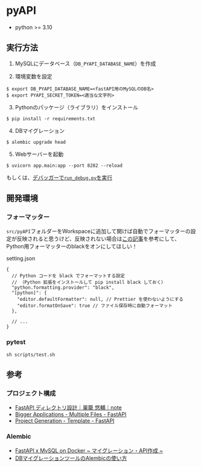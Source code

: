 # pyAPI

- python >= 3.10


## 実行方法
1. MySQLにデータベース（`DB_PYAPI_DATABASE_NAME`）を作成

2. 環境変数を設定
```
$ export DB_PYAPI_DATABASE_NAME=<fastAPI用のMySQLのDB名>
$ export PYAPI_SECRET_TOKEN=<適当な文字列>
```

3. Pythonのパッケージ（ライブラリ）をインストール
```
$ pip install -r requirements.txt
```

4. DBマイグレーション
```
$ alembic upgrade head
```

5. Webサーバーを起動
```
$ uvicorn app.main:app --port 8282 --reload
```
もしくは、[デバッガーで`run_debug.py`を実行](https://fastapi.tiangolo.com/ja/tutorial/debugging/)


## 開発環境

### フォーマッター
`src/pyAPI`フォルダーをWorkspaceに追加して開けば自動でフォーマッターの設定が反映されると思うけど、反映されない場合は[この記事](https://maku.blog/p/4oybku6/)を参考にして、Python用フォーマッターのblackをオンにしてほしい！

setting.json
```
{
  // Python コードを black でフォーマットする設定
  // （Python 拡張をインストールして pip install black しておく）
  "python.formatting.provider": "black",
  "[python]": {
    "editor.defaultFormatter": null, // Prettier を使わないようにする
    "editor.formatOnSave": true // ファイル保存時に自動フォーマット
  },

  // ...
}
```

### pytest
```
sh scripts/test.sh
```


## 参考

### プロジェクト構成
- [FastAPI ディレクトリ設計｜巣籠 悠輔｜note](https://note.com/yusugomori/n/n9f2c0422dfcd)
- [Bigger Applications - Multiple Files - FastAPI](https://fastapi.tiangolo.com/tutorial/bigger-applications/)
- [Project Generation - Template - FastAPI](https://fastapi.tiangolo.com/project-generation/)

### Alembic
- [FastAPI x MySQL on Docker ~ マイグレーション・API作成 ~](https://zenn.dev/yusugomori/articles/a3d5dc8baf9e386a58e5)
- [DBマイグレーションツールのAlembicの使い方](https://zenn.dev/shimakaze_soft/articles/4c0784d9a87751)

